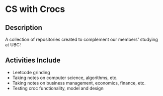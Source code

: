 # CS with Crocs

## Description
A collection of repositories created to complement our members' studying at UBC!

## Activities Include
* Leetcode grinding
* Taking notes on computer science, algorithms, etc.
* Taking notes on business management, economics, finance, etc.
* Testing croc functionality, model and design
